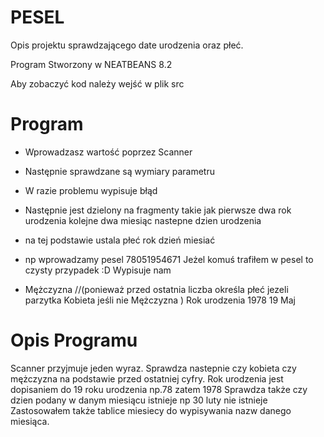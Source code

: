 # PESEL
Opis projektu sprawdzającego date urodzenia oraz płeć.

Program Stworzony w NEATBEANS 8.2

Aby zobaczyć kod należy wejść w plik src

# Program
- Wprowadzasz wartość poprzez Scanner
- Następnie sprawdzane są wymiary parametru
- W razie problemu wypisuje błąd
- Następnie jest dzielony na fragmenty takie jak
  pierwsze dwa rok urodzenia
  kolejne dwa miesiąc
  nastepne dzien urodzenia
- na tej podstawie ustala 
  płeć rok dzień miesiać 
- np wprowadzamy pesel
  78051954671
  Jeżel komuś trafiłem w pesel to czysty przypadek :D
  Wypisuje nam

- Mężczyzna   //(ponieważ przed ostatnia liczba określa płeć jezeli parzytka Kobieta jeśli nie Mężczyzna )
  Rok urodzenia 1978
  19
  Maj

# Opis Programu

Scanner przyjmuje jeden wyraz.
Sprawdza nastepnie czy kobieta czy mężczyzna na podstawie przed ostatniej cyfry.
Rok urodzenia jest dopisaniem do 19 roku urodzenia np.78 zatem 1978
Sprawdza także czy dzien podany w danym miesiącu istnieje np 30 luty nie istnieje 
Zastosowałem także tablice miesiecy do wypisywania nazw danego miesiąca.